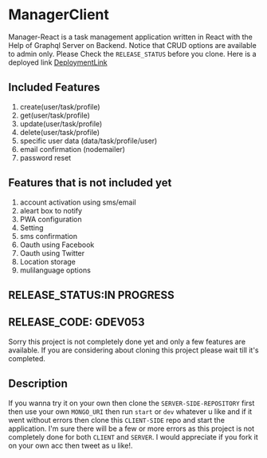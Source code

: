 # ManagerClient
  Manager-React is a task management application written in React with the Help of Graphql Server on Backend. Notice that CRUD options are available to admin only. Please Check the `RELEASE_STATUS` before you clone. Here is a deployed link [DeploymentLink](https://todogql-react.now.sh)


## Included Features
 1. create(user/task/profile)
 2. get(user/task/profile)
 3. update(user/task/profile)
 4. delete(user/task/profile)
 5. specific user data (data/task/profile/user)
 6. email confirmation (nodemailer)
 7. password reset

## Features that is not included yet
 1. account activation using sms/email
 2. aleart box to notify
 3. PWA configuration
 4. Setting
 5. sms confirmation
 6. Oauth using Facebook
 7. Oauth using Twitter
 8. Location storage
 9. mulilanguage options


## RELEASE_STATUS:IN PROGRESS
## RELEASE_CODE: GDEV053
 Sorry this project is not completely done yet and only a few features are available. If you are considering about cloning this project please wait till it's completed.

## Description
 If you wanna try it on your own then clone the `SERVER-SIDE-REPOSITORY` first then use your own `MONGO_URI` then run `start` or `dev` whatever u like and if it went without errors then clone this `CLIENT-SIDE` repo and start the application. I'm sure there will be a few or more errors as this project is not completely done for both `CLIENT` and `SERVER`. I would appreciate if you fork it on your own acc then tweet as u like!.
    

